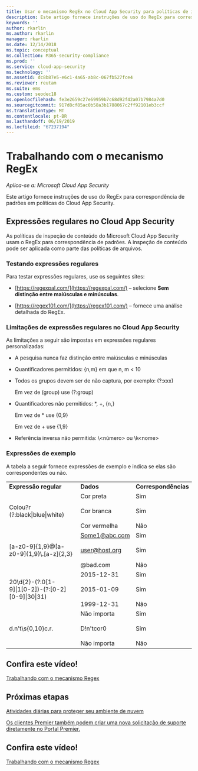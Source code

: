```yaml
---
title: Usar o mecanismo RegEx no Cloud App Security para políticas de inspeção de conteúdo
description: Este artigo fornece instruções de uso do RegEx para correspondência de padrões em políticas do Cloud App Security.
keywords: ''
author: rkarlin
ms.author: rkarlin
manager: rkarlin
ms.date: 12/14/2018
ms.topic: conceptual
ms.collection: M365-security-compliance
ms.prod: ''
ms.service: cloud-app-security
ms.technology: ''
ms.assetid: dc8b87e5-e6c1-4a65-ab8c-067fb527fce4
ms.reviewer: reutam
ms.suite: ems
ms.custom: seodec18
ms.openlocfilehash: fe3e2659c27e69959b7c68d92f42a07b7984a7d0
ms.sourcegitcommit: 917d8cf85ac0b58a3b1788067c2ff92101eb3ccf
ms.translationtype: MT
ms.contentlocale: pt-BR
ms.lasthandoff: 06/19/2019
ms.locfileid: "67237194"
---
```

# <a name="working-with-the-regex-engine"></a>Trabalhando com o mecanismo RegEx

*Aplica-se a: Microsoft Cloud App Security*
 
Este artigo fornece instruções de uso do RegEx para correspondência de padrões em políticas do Cloud App Security.

## <a name="regular-expressions-in-cloud-app-security"></a>Expressões regulares no Cloud App Security

As políticas de inspeção de conteúdo do Microsoft Cloud App Security usam o RegEx para correspondência de padrões. A inspeção de conteúdo pode ser aplicada como parte das políticas de arquivos.

### <a name="testing-regular-expressions"></a>Testando expressões regulares

Para testar expressões regulares, use os seguintes sites:  
  
- [https://regexpal.com/](https://regexpal.com/) – selecione **Sem distinção entre maiúsculas e minúsculas**.  
  
- [https://regex101.com/](https://regex101.com/) – fornece uma análise detalhada do RegEx.  

### <a name="limitations-of-regular-expressions-in-cloud-app-security"></a>Limitações de expressões regulares no Cloud App Security

As limitações a seguir são impostas em expressões regulares personalizadas:  
  
- A pesquisa nunca faz distinção entre maiúsculas e minúsculas  

- Quantificadores permitidos: {n,m} em que n, m < 10  
  
- Todos os grupos devem ser de não captura, por exemplo: (?:xxx)  
  
     Em vez de (group) use (?:group)  
  
- Quantificadores não permitidos: *, +, {n,}  
  
     Em vez de * use {0,9}  
  
     Em vez de + use {1,9}  
  
- Referência inversa não permitida: \\<número\> ou \k\<nome>  
  
### <a name="example-expressions"></a>Expressões de exemplo  

A tabela a seguir fornece expressões de exemplo e indica se elas são correspondentes ou não.

|                                                               |                                                               |                                    |
|---------------------------------------------------------------|---------------------------------------------------------------|------------------------------------|
|              <strong>Expressão regular</strong>              |                     <strong>Dados</strong>                     |      <strong>Correspondências</strong>      |
|            Colou?r (?:black&#124;blue&#124;white)             |   Cor preta<br /><br /> Cor branca<br /><br /> Cor vermelha   | Sim<br /><br /> Sim<br /><br /> Não |
|           [a-z0-9]{1,9}@[a-z0-9]{1,9}\\.[a-z]{2,3}            | Some1@abc.com<br /><br /> user@host.org<br /><br /> @bad.com  | Sim<br /><br /> Sim<br /><br /> Não |
| 20\d{2}-(?:0[1-9]&#124;1[0-2])-(?:[0-2][0-9]&#124;30&#124;31) |   2015-12-31<br /><br /> 2015-01-09<br /><br /> 1999-12-31    | Sim<br /><br /> Sim<br /><br /> Não |
|                       d.n't\s{0,10}c.r.                       | Não importa<br /><br /> D!n'tcor0<br /><br /> Não importa | Sim<br /><br /> Sim<br /><br /> Não |

## <a name="check-out-this-video"></a>Confira este vídeo!

[Trabalhando com o mecanismo Regex](https://channel9.msdn.com/Shows/Microsoft-Security/Microsoft-Cloud-App-Security-Working-with-the-Regex-Engine)

## <a name="next-steps"></a>Próximas etapas

[Atividades diárias para proteger seu ambiente de nuvem](daily-activities-to-protect-your-cloud-environment.md)   

[Os clientes Premier também podem criar uma nova solicitação de suporte diretamente no Portal Premier.](https://premier.microsoft.com/)  
  

## <a name="check-out-this-video"></a>Confira este vídeo!
[Trabalhando com o mecanismo Regex](https://channel9.msdn.com/Shows/Microsoft-Security/Microsoft-Cloud-App-Security-Working-with-the-Regex-Engine)    